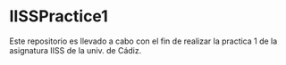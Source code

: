# IISSPractice1
Este repositorio es llevado a cabo con el fin de realizar la practica 1 de la asignatura IISS de la univ. de Cádiz.
